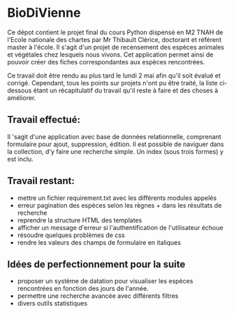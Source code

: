 # BioDiVienne

Ce dépot contient le projet final du cours Python dispensé en M2 TNAH de l'Ecole nationale des chartes par Mr Thibault Clérice, doctorant et référent master à l'école.
Il s'agit d'un projet de recensement des espèces animales et végétales chez lesquels nous vivons. Cet application permet ainsi de pouvoir créer des fiches correspondantes aux espèces rencontrées.

Ce travail doit être rendu au plus tard le lundi 2 mai afin qu'il soit évalué et corrigé.
Cependant, tous les points sur projets n'ont pu être traité, la liste ci-dessous étant un récapitulatif du travail qu'il reste à faire et des choses à améliorer.

## Travail effectué:
Il 'sagit d'une application avec base de données relationnelle, comprenant formulaire pour ajout, suppression, édition. Il est possible de naviguer dans la collection, d'y faire une recherche simple. Un index (sous trois formes) y est inclu.

## Travail restant:

* mettre un fichier requirement.txt avec les différents modules appelés
* erreur pagination des espèces selon les règnes + dans les résultats de recherche
* reprendre la structure HTML des templates
* afficher un message d'erreur si l'authentification de l'utilisateur échoue
* résoudre quelques problèmes de css
* rendre les valeurs des champs de formulaire en italiques

## Idées de perfectionnement pour la suite

* proposer un système de datation pour visualiser les espèces rencontrées en fonction des jours de l'année.
* permettre une recherche avancée avec différents filtres
* divers outils statistiques

